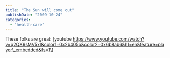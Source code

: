 ```yaml
---
title: "The Sun will come out"
publishDate: "2009-10-24"
categories: 
  - "health-care"
---
```


These folks are great: \[youtube https://www.youtube.com/watch?v=q2QX9sMV5xI&color1=0x2b405b&color2=0x6b8ab6&hl=en&feature=player\_embedded&fs=1\]
